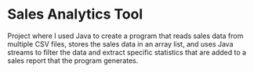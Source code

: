 # Sales Analytics Tool

Project where I used Java to create a program that reads sales data from multiple CSV files, stores the sales data in an array list, and uses Java streams to filter the data and extract specific statistics that are added to a sales report that the program generates.
